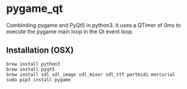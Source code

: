 # pygame_qt

Combinding pygame and PyQt5 in python3. It uses a QTimer of 0ms to execute the pygame main loop in the Qt event loop.

## Installation (OSX)

```
brew install python3
brew install pyqt5
brew install sdl sdl_image sdl_mixer sdl_ttf portmidi mercurial
sudo pip3 install pygame
```
